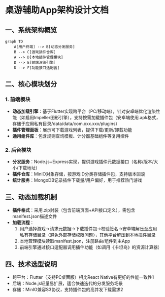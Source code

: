 # 桌游辅助App架构设计文档

## 一、系统架构概览
```mermaid
graph TD
    A[用户终端] --> B[动态分发服务]
    B --> C[游戏插件仓库]
    A --> D[本地插件管理模块]
    D --> E[前端渲染引擎]
    D --> F[功能接口适配器]
```

## 二、核心模块划分
### 1. 前端模块
- **动态加载引擎**：基于Flutter实现跨平台（PC/移动端），针对安卓端优化渲染性能（如启用Impeller图形引擎），支持按需加载插件包（安卓端使用.apk格式，存储于应用私有目录/data/data/com.xxx.xxx/plugins）
- **插件管理面板**：展示可下载游戏列表，提供下载/更新/卸载功能
- **通用组件库**：包含规则查询模板、计分器基础组件等复用控件

### 2. 后台模块
- **分发服务**：Node.js+Express实现，提供游戏插件元数据接口（名称/版本/大小/下载地址）
- **插件仓库**：MinIO对象存储，按游戏ID分类存储插件包，支持版本回滚
- **统计服务**：MongoDB记录插件下载量/用户偏好，用于推荐热门游戏

## 三、动态加载机制
- **插件格式**：采用.zip封装（包含前端页面+API接口定义），需包含manifest.json描述文件
- **加载流程**：
  1. 用户选择游戏→请求元数据→下载插件包→校验签名→安卓端解压至应用私有存储目录（避免外部存储权限问题），其他平台解压到本地插件目录
  2. 本地管理模块读取manifest.json，注册路由/组件到主App
  3. 前端引擎通过接口适配器调用插件功能（如调用《卡坦岛》的资源计算器）

## 四、技术选型说明
- 跨平台：Flutter（支持PC桌面版）相比React Native有更好的性能一致性<mcreference link="https://flutter.dev/docs" index="1">1</mcreference>
- 后端：Node.js轻量易扩展，适合快速迭代的分发服务场景
- 存储：MinIO兼容S3协议，支持插件包的高并发下载需求<mcreference link="https://min.io/docs" index="2">2</mcreference>